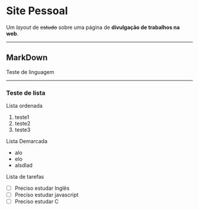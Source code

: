 # Site Pessoal

Um *layout* de ~~estudo~~ sobre uma página de **divulgação de trabalhos na web**.

***

## MarkDown

Teste de linguagem 


***


### Teste de lista

Lista ordenada

1. teste1
2. teste2
3. teste3

Lista Demarcada

- alo
- elo
- alsdlad

Lista de tarefas

- [ ] Preciso estudar Inglês
- [ ] Preciso estudar javascript
- [ ] Preciso estudar C
